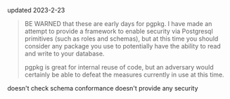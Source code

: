 updated 2023-2-23

> BE WARNED that these are early days for pgpkg. I have made an attempt to
> provide a framework to enable security via Postgresql primitives (such as
> roles and schemas), but at this time you should consider any package you use to
> potentially have the ability to read and write to your database.
> 
> pgpkg is great for internal reuse of code, but an adversary would certainly
> be able to defeat the measures currently in use at this time.

doesn't check schema conformance
doesn't provide any security
